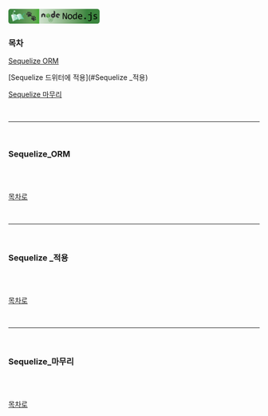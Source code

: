 <br />
<a href="https://github.com/seol-yu/TIL/tree/master/NodeJS/노드_백엔드">
  <img src="https://github.com/seol-yu/TIL/raw/master/images/nodejs-badge-logo.png?raw=true" height="30" style="max-width: 100%;">
</a>
<br />

### 목차

[Sequelize ORM](#Sequelize_ORM)

[Sequelize 드위터에 적용](#Sequelize _적용)

[Sequelize 마무리](#Sequelize_마무리)

<br />

---

<br />

### Sequelize_ORM

<br />



<br />

[목차로](#목차)

<br />

---

<br />

### Sequelize _적용

<br />



<br />

[목차로](#목차)

<br />

---

<br />

### Sequelize_마무리

<br />



<br />

[목차로](#목차)

<br />
